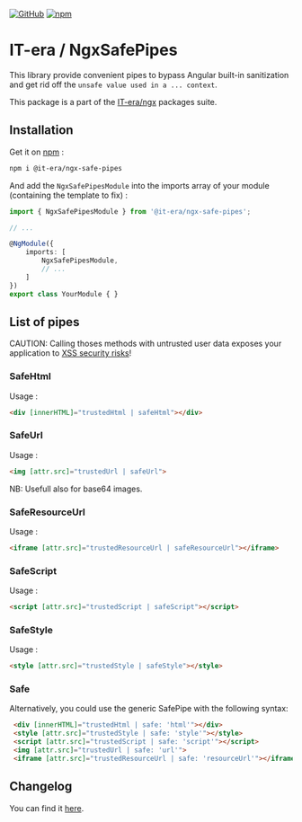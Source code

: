 [![GitHub](https://badge.fury.io/gh/it-era%2Fngx-safe-pipes.svg)](https://badge.fury.io/gh/it-era%2Fngx-safe-pipes)  [![npm](https://badge.fury.io/js/%40it-era%2Fngx-safe-pipes.svg)](https://badge.fury.io/js/%40it-era%2Fngx-safe-pipes)

# IT-era / NgxSafePipes

This library provide convenient pipes to bypass Angular built-in sanitization and get rid off the `unsafe value used in a ... context`.

This package is a part of the [IT-era/ngx](https://github.com/it-era/ngx) packages suite.

## Installation

Get it on [npm](https://www.npmjs.com/package/@it-era/ngx-safe-pipes) :

```sh
npm i @it-era/ngx-safe-pipes
```

And add the `NgxSafePipesModule` into the imports array of your module (containing the template to fix) :

```ts
import { NgxSafePipesModule } from '@it-era/ngx-safe-pipes';

// ...

@NgModule({
    imports: [
        NgxSafePipesModule,
        // ...
    ]
})
export class YourModule { }
```

## List of pipes

CAUTION: Calling thoses methods with untrusted user data exposes your application to [XSS security risks](https://angular.io/guide/security#xss)!

### SafeHtml

Usage :

```HTML
<div [innerHTML]="trustedHtml | safeHtml"></div>
```

### SafeUrl

Usage :

```HTML
<img [attr.src]="trustedUrl | safeUrl">
```

NB: Usefull also for base64 images.

### SafeResourceUrl

Usage :

```HTML
<iframe [attr.src]="trustedResourceUrl | safeResourceUrl"></iframe>
```

### SafeScript

Usage :

```HTML
<script [attr.src]="trustedScript | safeScript"></script>
```

### SafeStyle

Usage :

```HTML
<style [attr.src]="trustedStyle | safeStyle"></style>
```

### Safe

Alternatively, you could use the generic SafePipe with the following syntax:
```HTML
 <div [innerHTML]="trustedHtml | safe: 'html'"></div>
 <style [attr.src]="trustedStyle | safe: 'style'"></style>
 <script [attr.src]="trustedScript | safe: 'script'"></script>
 <img [attr.src]="trustedUrl | safe: 'url'">
 <iframe [attr.src]="trustedResourceUrl | safe: 'resourceUrl'"></iframe>
```

## Changelog

You can find it [here](https://github.com/it-era/ngx-safe-pipes/blob/master/CHANGELOG.md).
